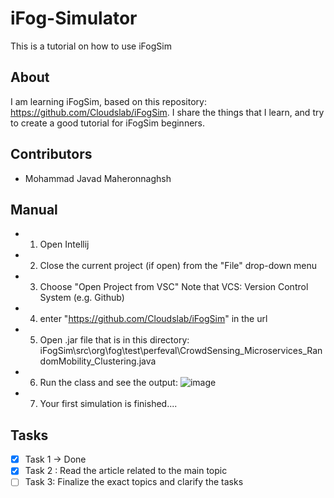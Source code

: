 # iFog-Simulator
This is a tutorial on how to use iFogSim

## About
I am learning iFogSim, based on this repository: https://github.com/Cloudslab/iFogSim.
I share the things that I learn, and try to create a good tutorial for iFogSim beginners.

## Contributors
- Mohammad Javad Maheronnaghsh


## Manual
- 1. Open Intellij
- 2. Close the current project (if open) from the "File" drop-down menu
- 3. Choose "Open Project from VSC"
Note that VCS: Version Control System (e.g. Github)
- 4. enter "https://github.com/Cloudslab/iFogSim" in the url
- 5. Open .jar file that is in this directory: 
iFogSim\src\org\fog\test\perfeval\CrowdSensing_Microservices_RandomMobility_Clustering.java
- 6. Run the class and see the output:
![image](https://github.com/mjmaher987/iFog-Simulator/assets/77095635/c62f972b-9e96-4510-a05a-8785e475fc0c)
- 7. Your first simulation is finished....


## Tasks
- [x] Task 1 -> Done
- [x] Task 2 : Read the article related to the main topic
- [ ] Task 3: Finalize the exact topics and clarify the tasks
